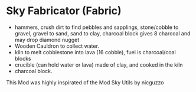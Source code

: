# Sky Fabricator (Fabric)
* hammers, crush dirt to find pebbles and sapplings, stone/cobble to gravel, gravel to sand, sand to clay, charcoal block gives 8 charcoal and may drop diamond nugget
* Wooden Cauldron to collect water.
* kiln to melt cobblestone into lava (16 cobble), fuel is charcoal/coal blocks
* crucible (can hold water or lava) made of clay, and cooked in the kiln
* charcoal block.
 
This Mod was highly inspirated of the Mod Sky Utils by nicguzzo
